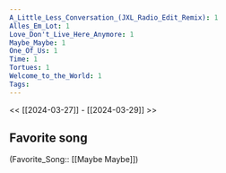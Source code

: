 ```yaml
---
A_Little_Less_Conversation_(JXL_Radio_Edit_Remix): 1
Alles_Em_Lot: 1
Love_Don't_Live_Here_Anymore: 1
Maybe_Maybe: 1
One_Of_Us: 1
Time: 1
Tortues: 1
Welcome_to_the_World: 1
Tags: 
---
```

 << [[2024-03-27]] - [[2024-03-29]] >> 
## Favorite song
(Favorite_Song:: [[Maybe Maybe]])
